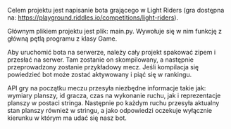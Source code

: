 Celem projektu jest napisanie bota grającego w Light Riders (gra dostępna na: https://playground.riddles.io/competitions/light-riders).  

Głównym plikiem projektu jest plik: main.py. Wywołuje się w nim funkcję z główną pętlą programu z klasy Game.  

Aby uruchomić bota na serwerze, należy cały projekt spakować zipem i przesłać na serwer. Tam zostanie on skompilowany, 
a następnie przeprowadzony zostanie przykładowy mecz. Jeśli kompilacja się powiedzieć bot może zostać aktywowany i piąć się w rankingu.

API gry na początku meczu przesyła niezbędne informacje takie jak: wymiary planszy, id gracza, czas na wykonanie ruchu, jak 
i reprezentacje planszy w postaci stringa. Następnie po każdym ruchu przesyła aktualny stan planszy również w stringu, a jako odpowiedzi oczekuje wyłącznie kierunku 
w którym ma udać się nasz bot.  
